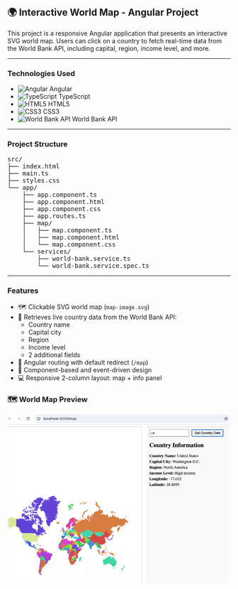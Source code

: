 <h2>🌍 Interactive World Map - Angular Project</h1>

<p>This project is a responsive Angular application that presents an interactive SVG world map. Users can click on a country to fetch real-time data from the World Bank API, including capital, region, income level, and more.</p>

<hr/>

<h3>Technologies Used</h3>

<ul>
  <li><img src="https://img.shields.io/badge/Angular-DD0031?logo=angular&logoColor=white" alt="Angular"> Angular</li>
  <li><img src="https://img.shields.io/badge/TypeScript-3178C6?logo=typescript&logoColor=white" alt="TypeScript"> TypeScript</li>
  <li><img src="https://img.shields.io/badge/HTML5-E34F26?logo=html5&logoColor=white" alt="HTML5"> HTML5</li>
  <li><img src="https://img.shields.io/badge/CSS3-1572B6?logo=css3&logoColor=white" alt="CSS3"> CSS3</li>
  <li><img src="https://img.shields.io/badge/API-World_Bank-blue" alt="World Bank API"> World Bank API</li>
</ul>

<hr/>

<h3> Project Structure</h3>

<pre>
src/
├── index.html
├── main.ts
├── styles.css
└── app/
    ├── app.component.ts
    ├── app.component.html
    ├── app.component.css
    ├── app.routes.ts
    ├── map/
    │   ├── map.component.ts
    │   ├── map.component.html
    │   └── map.component.css
    └── services/
        ├── world-bank.service.ts
        └── world-bank.service.spec.ts
</pre>

<hr/>

<h3> Features</h3>

<ul>
  <li>🗺️ Clickable SVG world map (<code>map-image.svg</code>)</li>
  <li>📡 Retrieves live country data from the World Bank API:
    <ul>
      <li>Country name</li>
      <li>Capital city</li>
      <li>Region</li>
      <li>Income level</li>
      <li>2 additional fields</li>
    </ul>
  </li>
  <li>🧭 Angular routing with default redirect (<code>/map</code>)</li>
  <li>🧩 Component-based and event-driven design</li>
  <li>💻 Responsive 2-column layout: map + info panel</li>
</ul>

<h3>🗺️ World Map Preview</h3>
<img src="image/12.png" alt="World Map" width="500"/>
